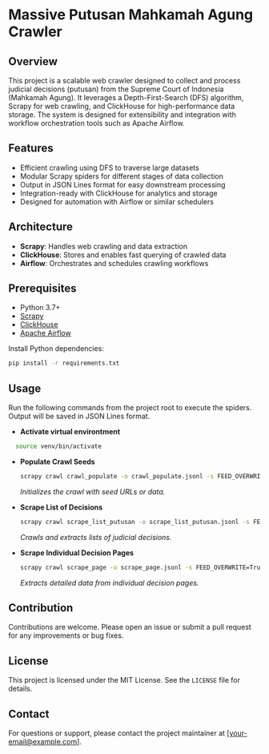 # Massive Putusan Mahkamah Agung Crawler

## Overview
This project is a scalable web crawler designed to collect and process judicial decisions (putusan) from the Supreme Court of Indonesia (Mahkamah Agung). It leverages a Depth-First-Search (DFS) algorithm, Scrapy for web crawling, and ClickHouse for high-performance data storage. The system is designed for extensibility and integration with workflow orchestration tools such as Apache Airflow.

## Features
- Efficient crawling using DFS to traverse large datasets
- Modular Scrapy spiders for different stages of data collection
- Output in JSON Lines format for easy downstream processing
- Integration-ready with ClickHouse for analytics and storage
- Designed for automation with Airflow or similar schedulers

## Architecture
- **Scrapy**: Handles web crawling and data extraction
- **ClickHouse**: Stores and enables fast querying of crawled data
- **Airflow**: Orchestrates and schedules crawling workflows

## Prerequisites
- Python 3.7+
- [Scrapy](https://scrapy.org/)
- [ClickHouse](https://clickhouse.com/)
- [Apache Airflow](https://airflow.apache.org/)

Install Python dependencies:
```bash
pip install -r requirements.txt
```

## Usage
Run the following commands from the project root to execute the spiders. Output will be saved in JSON Lines format.

- **Activate virtual environtment**
```bash
  source venv/bin/activate
```

- **Populate Crawl Seeds**
  ```bash
  scrapy crawl crawl_populate -o crawl_populate.jsonl -s FEED_OVERWRITE=True
  ```
  _Initializes the crawl with seed URLs or data._

- **Scrape List of Decisions**
  ```bash
  scrapy crawl scrape_list_putusan -o scrape_list_putusan.jsonl -s FEED_OVERWRITE=True
  ```
  _Crawls and extracts lists of judicial decisions._

- **Scrape Individual Decision Pages**
  ```bash
  scrapy crawl scrape_page -o scrape_page.jsonl -s FEED_OVERWRITE=True
  ```
  _Extracts detailed data from individual decision pages._

## Contribution
Contributions are welcome. Please open an issue or submit a pull request for any improvements or bug fixes.

## License
This project is licensed under the MIT License. See the `LICENSE` file for details.

## Contact
For questions or support, please contact the project maintainer at [your-email@example.com].
